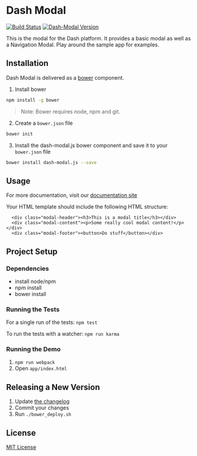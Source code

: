 # Dash Modal

[![Build Status](https://travis-ci.org/samaritanministries/dash-modal.js.svg?branch=master)](https://travis-ci.org/samaritanministries/dash-modal.js)
[![Dash-Modal Version](https://img.shields.io/badge/Version-3.0.0-green.svg)]()

This is the modal for the Dash platform. It provides a basic modal as well as a Navigation Modal. Play around the sample app for examples.

## Installation

Dash Modal is delivered as a [bower](bower.io) component.

1. Install bower
  ```bash
  npm install -g bower
  ```

  >Note: Bower requires node, npm and git.

2. Create a `bower.json` file
  ```bash
  bower init
  ```

3. Install the dash-modal.js bower component and save it to your `bower.json` file
  ```bash
  bower install dash-modal.js --save
  ```

## Usage

For more documentation, visit our [documentation site](http://developers.samaritanministries.org/developers/dash-modal.js/)

Your HTML template should include the following HTML structure:

```
  <div class="modal-header"><h3>This is a modal title</h3></div>
  <div class="modal-content"><p>Some really cool modal content!</p></div>
  <div class="modal-footer"><button>Do stuff</button></div>
```

## Project Setup

### Dependencies

* install node/npm
* npm install
* bower install

### Running the Tests

For a single run of the tests:
`npm test`

To run the tests with a watcher:
`npm run karma`

### Running the Demo

1. `npm run webpack`
2. Open `app/index.html`

## Releasing a New Version

1. Update [the changelog](CHANGELOG.md)
2. Commit your changes
3. Run `./bower_deploy.sh`

## License

[MIT License](LICENSE.md)
